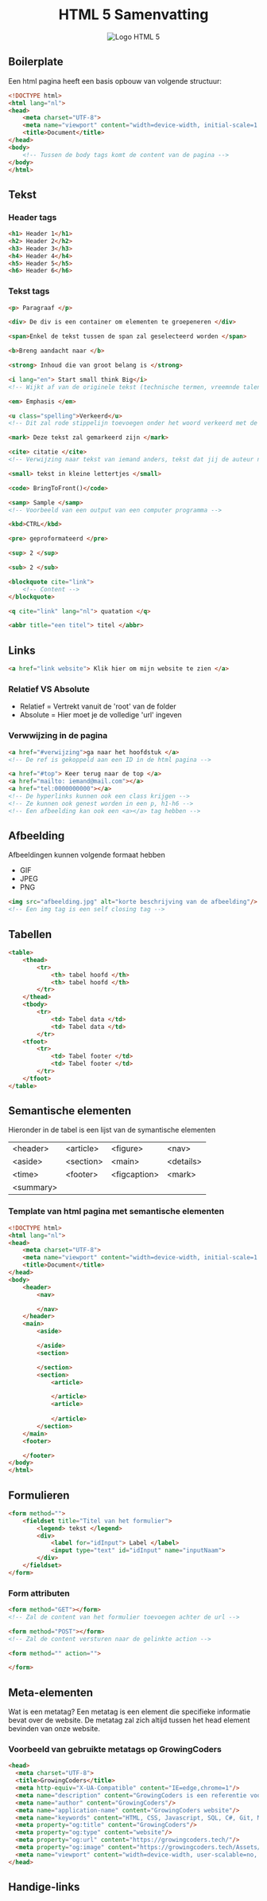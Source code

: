 <div align="center">

# HTML 5 Samenvatting

![Logo HTML 5](../../Assets/Img/logos/HTML5.png ":no-zoom")
</div>

## Boilerplate

Een html pagina heeft een basis opbouw van volgende structuur:

``` html
<!DOCTYPE html>
<html lang="nl">
<head>
    <meta charset="UTF-8">
    <meta name="viewport" content="width=device-width, initial-scale=1.0">
    <title>Document</title>
</head>
<body>
    <!-- Tussen de body tags komt de content van de pagina -->
</body>
</html>
```

## Tekst

### Header tags

``` html
<h1> Header 1</h1>
<h2> Header 2</h2>
<h3> Header 3</h3>
<h4> Header 4</h4>
<h5> Header 5</h5>
<h6> Header 6</h6>
```

### Tekst tags

``` html
<p> Paragraaf </p>

<div> De div is een container om elementen te groepeneren </div>

<span>Enkel de tekst tussen de span zal geselecteerd worden </span>

<b>Breng aandacht naar </b>

<strong> Inhoud die van groot belang is </strong>

<i lang="en"> Start small think Big</i>
<!-- Wijkt af van de originele tekst (technische termen, vreemnde talen, ...) -->

<em> Emphasis </em>

<u class="spelling">Verkeerd</u>
<!-- Dit zal rode stippelijn toevoegen onder het woord verkeerd met de gepaste css -->

<mark> Deze tekst zal gemarkeerd zijn </mark>

<cite> citatie </cite>
<!-- Verwijzing naar tekst van iemand anders, tekst dat jij de auteur niet van bent -->

<small> tekst in kleine lettertjes </small>

<code> BringToFront()</code>

<samp> Sample </samp>
<!-- Voorbeeld van een output van een computer programma -->

<kbd>CTRL</kbd>

<pre> geproformateerd </pre>

<sup> 2 </sup>

<sub> 2 </sub>

<blockquote cite="link">
    <!-- Content -->
</blockquote>

<q cite="link" lang="nl"> quatation </q>

<abbr title="een titel"> titel </abbr>
 ``` 

 ## Links

``` html
<a href="link website"> Klik hier om mijn website te zien </a>
``` 

### Relatief VS Absolute

- Relatief = Vertrekt vanuit de 'root' van de folder
- Absolute = Hier moet je de volledige 'url' ingeven

### Verwwijzing in de pagina

``` html
<a href="#verwijzing">ga naar het hoofdstuk </a>
<!-- De ref is gekoppeld aan een ID in de html pagina -->

<a href="#top"> Keer terug naar de top </a>
<a href="mailto: iemand@mail.com"></a>
<a href="tel:0000000000"></a>
<!-- De hyperlinks kunnen ook een class krijgen -->
<!-- Ze kunnen ook genest worden in een p, h1-h6 -->
<!-- Een afbeelding kan ook een <a></a> tag hebben -->
``` 

## Afbeelding

Afbeeldingen kunnen volgende formaat hebben
* GIF
* JPEG
* PNG

``` html
<img src="afbeelding.jpg" alt="korte beschrijving van de afbeelding"/>
<!-- Een img tag is een self closing tag -->
``` 
## Tabellen

```html
<table>
    <thead>
        <tr>
            <th> tabel hoofd </th>
            <th> tabel hoofd </th>
        </tr>
    </thead>
    <tbody>
        <tr>
            <td> Tabel data </td>
            <td> Tabel data </td>
        </tr>
    <tfoot>
        <tr>
            <td> Tabel footer </td>
            <td> Tabel footer </td>
        </tr>
    </tfoot>
</table>
```

## Semantische elementen

Hieronder in de tabel is een lijst van de symantische elementen 

|            |            |               |            |
|------------|------------|---------------|------------|
| \<header>  | \<article> | \<figure>     | \<nav>     |
| \<aside>   | \<section> | \<main>       | \<details> |
| \<time>    | \<footer>  | \<figcaption> | \<mark>    |
| \<summary> |            |               |            |

### Template van html pagina met semantische elementen

``` html
<!DOCTYPE html>
<html lang="nl">
<head>
    <meta charset="UTF-8">
    <meta name="viewport" content="width=device-width, initial-scale=1.0">
    <title>Document</title>
</head>
<body>
    <header>
        <nav>

        </nav>
    </header>
    <main>
        <aside>

        </aside>
        <section>

        </section>
        <section>
            <article>

            </article>
            <article>
                
            </article>
        </section>
    </main>
    <footer>

    </footer>
</body>
</html>
``` 



## Formulieren

``` html
<form method="">
    <fieldset title="Titel van het formulier">
        <legend> tekst </legend>
        <div>
            <label for="idInput"> Label </label>
            <input type="text" id="idInput" name="inputNaam">
        </div>
    </fieldset>
</form>
```

### Form attributen

``` html
<form method="GET"></form>
<!-- Zal de content van het formulier toevoegen achter de url -->

<form method="POST"></form>
<!-- Zal de content versturen naar de gelinkte action -->
```

``` html
<form method="" action="">

</form>
```

## Meta-elementen

Wat is een metatag? Een metatag is een element die specifieke informatie bevat over de website. De metatag zal zich altijd tussen het head element bevinden van onze website.

### Voorbeeld van gebruikte metatags op GrowingCoders
``` html
<head>
  <meta charset="UTF-8">
  <title>GrowingCoders</title>
  <meta http-equiv="X-UA-Compatible" content="IE=edge,chrome=1"/>
  <meta name="description" content="GrowingCoders is een referentie voor startende programmeurs als ze iets vergeten zijn. Hier kun je snel een eenvoudig vinden wat je zoekt.">
  <meta name="author" content="GrowingCoders"/>
  <meta name="application-name" content="GrowingCoders website"/>
  <meta name="keywords" content="HTML, CSS, Javascript, SQL, C#, Git, Markdown, Snippets, Leren programmeren, GrowingCoders"/>
  <meta property="og:title" content="GrowingCoders"/>
  <meta property="og:type" content="website"/>
  <meta property="og:url" content="https://growingcoders.tech/"/>
  <meta property="og:image" content="https://growingcoders.tech/Assets/Img/logos/GrowingCoders.svg" />
  <meta name="viewport" content="width=device-width, user-scalable=no, initial-scale=1.0, maximum-scale=1.0, minimum-scale=1.0">
</head>
```


## Handige-links


